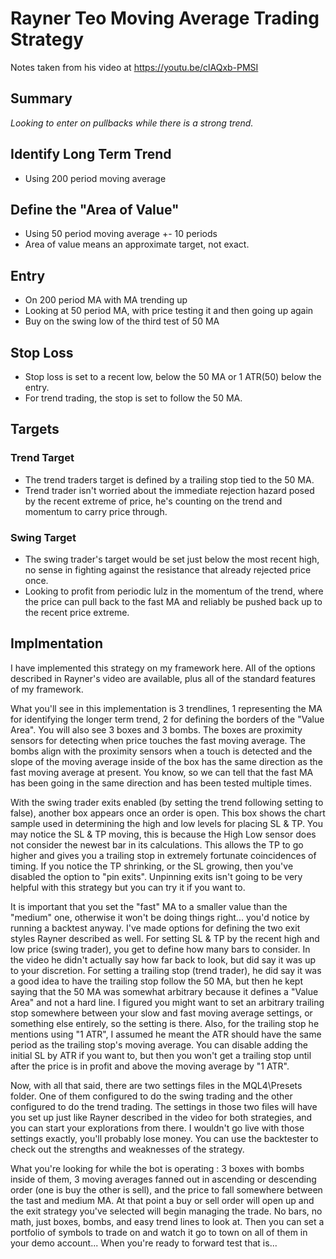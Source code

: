 # Rayner Teo Moving Average Trading Strategy
Notes taken from his video at https://youtu.be/clAQxb-PMSI

## Summary
*Looking to enter on pullbacks while there is a strong trend.*

## Identify Long Term Trend
- Using 200 period moving average

## Define the "Area of Value"
- Using 50 period moving average +- 10 periods
- Area of value means an approximate target, not exact.
	
## Entry
- On 200 period MA with MA trending up
- Looking at 50 period MA, with price testing it and then going up again
- Buy on the swing low of the third test of 50 MA

## Stop Loss
- Stop loss is set to a recent low, below the 50 MA or 1 ATR(50) below the entry.
- For trend trading, the stop is set to follow the 50 MA.

## Targets

### Trend Target
- The trend traders target is defined by a trailing stop tied to the 50 MA.
- Trend trader isn't worried about the immediate rejection hazard posed by the recent extreme of price, he's counting on the trend and momentum to carry price through.

### Swing Target
- The swing trader's target would be set just below the most recent high, no sense in fighting against the resistance that already rejected price once.
- Looking to profit from periodic lulz in the momentum of the trend, where the price can pull back to the fast MA and reliably be pushed back up to the recent price extreme.

## Implmentation
I have implemented this strategy on my framework here. All of the options described in Rayner's video are available, plus all of the standard features of my framework.

What you'll see in this implementation is 3 trendlines, 1 representing the MA for identifying the longer term trend, 2 for defining the borders of the "Value Area". You will also see 3 boxes and 3 bombs. The boxes are proximity sensors for detecting when price touches the fast moving average. The bombs align with the proximity sensors when a touch is detected and the slope of the moving average inside of the box has the same direction as the fast moving average at present. You know, so we can tell that the fast MA has been going in the same direction and has been tested multiple times.

With the swing trader exits enabled (by setting the trend following setting to false), another box appears once an order is open. This box shows the chart sample used in determining the high and low levels for placing SL & TP. You may notice the SL & TP moving, this is because the High Low sensor does not consider the newest bar in its calculations. This allows the TP to go higher and gives you a trailing stop in extremely fortunate coincidences of timing. If you notice the TP shrinking, or the SL growing, then you've disabled the option to "pin exits". Unpinning exits isn't going to be very helpful with this strategy but you can try it if you want to.

 It is important that you set the "fast" MA to a smaller value than the "medium" one, otherwise it won't be doing things right... you'd notice by running a backtest anyway. I've made options for defining the two exit styles Rayner described as well. For setting SL & TP by the recent high and low price (swing trader), you get to define how many bars to consider. In the video he didn't actually say how far back to look, but did say it was up to your discretion. For setting a trailing stop (trend trader), he did say it was a good idea to have the trailing stop follow the 50 MA, but then he kept saying that the 50 MA was somewhat arbitrary because it defines a "Value Area" and not a hard line. I figured you might want to set an arbitrary trailing stop somewhere between your slow and fast moving average settings, or something else entirely, so the setting is there. Also, for the trailing stop he mentions using "1 ATR", I assumed he meant the ATR should have the same period as the trailing stop's moving average. You can disable adding the initial SL by ATR if you want to, but then you won't get a trailing stop until after the price is in profit and above the moving average by "1 ATR".

Now, with all that said, there are two settings files in the MQL4\Presets folder. One of them configured to do the swing trading and the other configured to do the trend trading. The settings in those two files will have you set up just like Rayner described in the video for both strategies, and you can start your explorations from there. I wouldn't go live with those settings exactly, you'll probably lose money. You can use the backtester to check out the strengths and weaknesses of the strategy.

What you're looking for while the bot is operating : 3 boxes with bombs inside of them, 3 moving averages fanned out in ascending or descending order (one is buy the other is sell), and the price to fall somewhere between the tast and medium MA. At that point a buy or sell order will open up and the exit strategy you've selected will begin managing the trade. No bars, no math, just boxes, bombs, and easy trend lines to look at. Then you can set a portfolio of symbols to trade on and watch it go to town on all of them in your demo account... When you're ready to forward test that is...